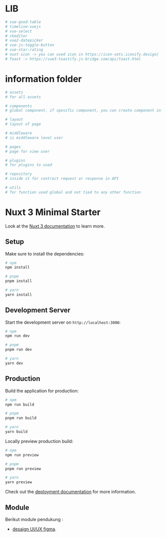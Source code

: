 # LIB

```bash
# vue-good-table
# timeline-vuejs
# vue-select
# ckeditor
# vue2-datepicker
# vue-js-toggle-button
# vue-star-rating
# nuxt-icon -> you can used icon in https://icon-sets.iconify.design/
# Toast -> https://vue3-toastify.js-bridge.com/api/toast.html
```

# information folder
```bash
# assets
# for all assets

# components
# global component, if spesific component, you can create component in the folder in every features

# layout
# layout of page

# middleware 
# is middleware level user

# pages
# page for view user

# plugins
# for plugins to used

# repository
# inside it for contract request or response in API

# utils
# for function used global and not tied to any other function 

```

# Nuxt 3 Minimal Starter

Look at the [Nuxt 3 documentation](https://nuxt.com/docs/getting-started/introduction) to learn more.

## Setup

Make sure to install the dependencies:

```bash
# npm
npm install

# pnpm
pnpm install

# yarn
yarn install
```

## Development Server

Start the development server on `http://localhost:3000`:

```bash
# npm
npm run dev

# pnpm
pnpm run dev

# yarn
yarn dev
```

## Production

Build the application for production:

```bash
# npm
npm run build

# pnpm
pnpm run build

# yarn
yarn build
```

Locally preview production build:

```bash
# npm
npm run preview

# pnpm
pnpm run preview

# yarn
yarn preview
```

Check out the [deployment documentation](https://nuxt.com/docs/getting-started/deployment) for more information.

## Module
Berikut module pendukung :

- [desaign UI/UX figma](https://www.figma.com/file/kBWXqIICxrL1k37Ux5D41o/Service-Desk?type=design&node-id=67%3A1761&mode=design&t=pdqOQt4Z6wUofmqE-1).
